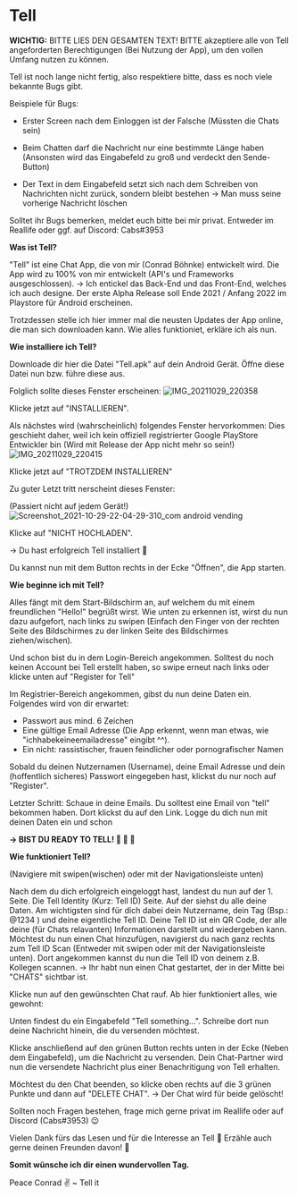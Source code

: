 # Tell

**WICHTIG:**
BITTE LIES DEN GESAMTEN TEXT!
BITTE akzeptiere alle von Tell angeforderten Berechtigungen (Bei Nutzung der App), um den vollen Umfang nutzen zu können.

Tell ist noch lange nicht fertig, also respektiere bitte, dass 
es noch viele bekannte Bugs gibt.

Beispiele für Bugs:
- Erster Screen nach dem Einloggen ist der Falsche (Müssten die Chats sein)

- Beim Chatten darf die Nachricht nur eine bestimmte Länge haben 
(Ansonsten wird das Eingabefeld zu groß und verdeckt den Sende-Button)

- Der Text in dem Eingabefeld setzt sich nach dem Schreiben von Nachrichten nicht zurück, sondern bleibt bestehen
 -> Man muss seine vorherige Nachricht löschen

Solltet ihr Bugs bemerken, meldet euch bitte bei mir privat. 
Entweder im Reallife oder ggf. auf Discord: Cabs#3953

**Was ist Tell?**

"Tell" ist eine Chat App, die von mir (Conrad Böhnke) entwickelt wird.
Die App  wird zu 100% von mir entwickelt (API's und Frameworks ausgeschlossen).
-> Ich entickel das Back-End und das Front-End, welches ich auch designe.
Der erste Alpha Release soll Ende 2021 / Anfang 2022 im Playstore für Android erscheinen.

Trotzdessen stelle ich hier immer mal die neusten Updates der App online, die man sich downloaden kann.
Wie alles funktioniet, erkläre ich als  nun.


**Wie installiere ich Tell?**

Downloade dir hier die Datei "Tell.apk" auf dein Android Gerät.
Öffne diese Datei nun bzw. führe diese aus.

Folglich sollte dieses Fenster erscheinen:
![IMG_20211029_220358](https://user-images.githubusercontent.com/34183744/139495600-627d74d4-468e-454c-af15-1bd7cc1271c8.jpg)

Klicke jetzt auf "INSTALLIEREN".

Als nächstes wird (wahrscheinlich) folgendes Fenster hervorkommen:
Dies geschieht daher, weil ich kein offiziell registrierter Google PlayStore Entwickler bin (Wird mit Release der App nicht mehr so sein!)
![IMG_20211029_220415](https://user-images.githubusercontent.com/34183744/139495719-ebd98ab4-5ffd-4634-b962-7a19b3220374.jpg)

Klicke jetzt auf "TROTZDEM INSTALLIEREN"

Zu guter Letzt tritt nerscheint dieses Fenster:

(Passiert nicht auf jedem Gerät!)
![Screenshot_2021-10-29-22-04-29-310_com android vending](https://user-images.githubusercontent.com/34183744/139495954-ddedc407-93af-4133-8140-039d3c2c53b4.jpg)

Klicke auf "NICHT HOCHLADEN".

-> Du hast erfolgreich Tell installiert 🤟

Du kannst nun mit dem Button rechts in der Ecke "Öffnen", die App starten.


**Wie beginne ich mit Tell?**

Alles fängt mit dem Start-Bildschirm an, auf welchem du mit einem freundlichen "Hello!" begrüßt wirst.
Wie unten zu erkennen ist, wirst du nun dazu aufgefort, nach links zu swipen (Einfach den Finger von der rechten Seite des Bildschirmes zu der linken Seite des Bildschirmes ziehen/wischen).

Und schon bist du in dem Login-Bereich angekommen.
Solltest du noch keinen Account bei Tell erstellt haben, so swipe erneut nach links oder klicke unten auf "Register for Tell"

Im Registrier-Bereich angekommen, gibst du nun deine Daten ein.
Folgendes wird von dir erwartet:

- Passwort aus mind. 6 Zeichen
- Eine gültige Email Adresse (Die App erkennt, wenn man etwas, wie "ichhabekeineemailadresse" eingibt ^^).
- Ein nicht: rassistischer, frauen feindlicher oder pornografischer Namen

Sobald du deinen Nutzernamen (Username), deine Email Adresse und dein (hoffentlich sicheres) Passwort eingegeben hast, klickst du nur noch auf "Register".

Letzter Schritt:
Schaue in deine Emails. Du solltest eine Email von "tell" bekommen haben.
Dort klickst du auf den Link.
Logge du dich nun mit deinen Daten ein und schon

**-> BIST DU READY TO TELL! 🙂 🎊 🏁**


**Wie funktioniert Tell?**

(Navigiere mit swipen(wischen) oder mit der Navigationsleiste unten)

Nach dem du dich erfolgreich eingeloggt hast, landest du nun auf der 1. Seite. Die Tell Identity (Kurz: Tell ID) Seite.
Auf der siehst du alle deine Daten.
Am wichtigsten sind für dich dabei dein Nutzername, dein Tag (Bsp.: @1234 ) und deine eigentliche Tell ID.
Deine Tell ID ist ein QR Code, der alle deine (für Chats relavanten) Informationen darstellt und wiedergeben kann.
Möchtest du nun einen Chat hinzufügen, navigierst du nach ganz rechts zum Tell ID Scan (Entweder mit swipen oder mit der Navigationsleiste unten).
Dort angekommen kannst du nun die Tell ID von deinem z.B. Kollegen scannen.
-> Ihr habt nun einen Chat gestartet, der in der Mitte bei "CHATS" sichtbar ist.

Klicke nun auf den gewünschten Chat rauf.
Ab hier funktioniert alles, wie gewohnt:

Unten findest du ein Eingabefeld "Tell something...".
Schreibe dort nun deine Nachricht hinein, die du versenden möchtest.

Klicke anschließend auf den grünen Button rechts unten in der Ecke (Neben dem Eingabefeld), um die Nachricht zu versenden.
Dein Chat-Partner wird nun die versendete Nachricht plus einer Benachritigung von Tell erhalten.

Möchtest du den Chat beenden, so klicke oben rechts auf die 3 grünen Punkte und dann auf "DELETE CHAT".
-> Der Chat wird für beide gelöscht!


Sollten noch Fragen bestehen, frage mich gerne privat im Reallife oder auf Discord (Cabs#3953) 😉

Vielen Dank fürs das Lesen und für die Interesse an Tell 🤍
Erzähle auch gerne deinen Freunden davon! 🤗

**Somit wünsche ich dir einen wundervollen Tag.**

Peace Conrad ✌️
~ Tell it
